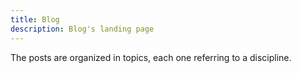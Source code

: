 ```yaml
---
title: Blog
description: Blog's landing page
---
```


The posts are organized in topics, each one referring to a discipline.
